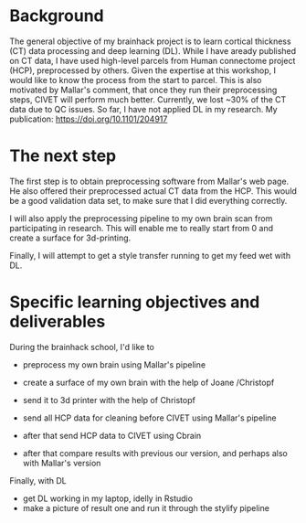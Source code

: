 # Background

The general objective of my brainhack project is to learn cortical thickness (CT) data processing and deep learning (DL). While I have aready published on CT data, I have used high-level parcels from Human connectome project (HCP), preprocessed by others. Given the expertise at this workshop, I would like to know the process from the start to parcel. This is also motivated by Mallar's comment, that once they run their preprocessing steps, CIVET will perform much better. Currently, we lost ~30% of the CT data due to QC issues. So far, I have not applied DL in my research.
My publication: https://doi.org/10.1101/204917
# The next step

The first step is to obtain preprocessing software from Mallar's web page.  He also offered their preprocessed actual CT data from the HCP. This would be a good validation data set, to make sure that I did everything correctly.

I will also apply the preprocessing pipeline to my own brain scan from participating in research. This will enable me to really start from 0 and create a surface for 3d-printing.

Finally, I will attempt to get a style transfer running to get my feed wet with DL.



# Specific learning objectives and deliverables
During the brainhack school, I'd like to 
  * preprocess my own brain using Mallar's pipeline
  * create a surface of my own brain with the help of Joane /Christopf
  * send it to 3d printer with the help of Christopf
  
  
  * send all HCP data for cleaning before CIVET using Mallar's pipeline
  * after that send HCP data to CIVET using Cbrain
  * after that compare results with previous our version, and perhaps also with Mallar's version

Finally, with DL
  * get DL working in my laptop, idelly in Rstudio
  * make a picture of result one and run it through the stylify pipeline
